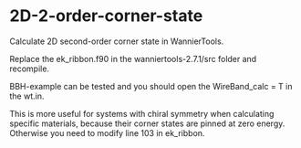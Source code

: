 # 2D-2-order-corner-state
Calculate 2D second-order corner state in WannierTools.

Replace the ek_ribbon.f90 in the wanniertools-2.7.1/src folder and recompile.

BBH-example can be tested and you should open the WireBand_calc = T in the wt.in.

This is more useful for systems with chiral symmetry when calculating specific materials, because their corner states are pinned at zero energy. Otherwise you need to modify line 103 in ek_ribbon.
